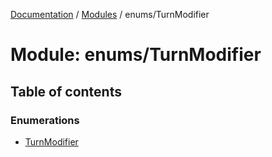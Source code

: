 [Documentation](../README.md) / [Modules](../modules.md) / enums/TurnModifier

# Module: enums/TurnModifier

## Table of contents

### Enumerations

- [TurnModifier](../enums/enums_TurnModifier.TurnModifier.md)
